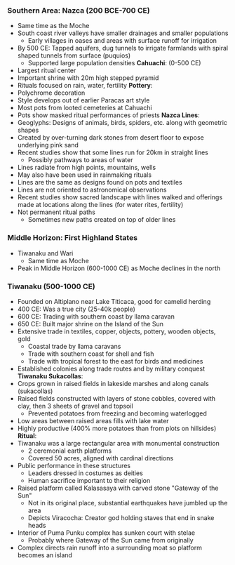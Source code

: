 ### Southern Area: Nazca (200 BCE-700 CE)
 - Same time as the Moche
 - South coast river valleys have smaller drainages and smaller populations
	 - Early villages in oases and areas with surface runoff for irrigation
 - By 500 CE: Tapped aquifers, dug tunnels to irrigate farmlands with spiral shaped tunnels from surface (puquios)
	 - Supported large population densities
**Cahuachi**: (0-500 CE)
 - Largest ritual center
 - Important shrine with 20m high stepped pyramid
 - Rituals focused on rain, water, fertility
**Pottery**:
 - Polychrome decoration
 - Style develops out of earlier Paracas art style
 - Most pots from looted cemeteries at Cahuachi
 - Pots show masked ritual performances of priests
**Nazca Lines**:
 - Geoglyphs: Designs of animals, birds, spiders, etc. along with geometric shapes
 - Created by over-turning dark stones from desert floor to expose underlying pink sand
 - Recent studies show that some lines run for 20km in straight lines
	 - Possibly pathways to areas of water
 - Lines radiate from high points, mountains, wells
 - May also have been used in rainmaking rituals
 - Lines are the same as designs found on pots and textiles
 - Lines are not oriented to astronomical observations
 - Recent studies show sacred landscape with lines walked and offerings made at locations along the lines (for water rites, fertility)
 - Not permanent ritual paths
	 - Sometimes new paths created on top of older lines

### Middle Horizon: First Highland States
 - Tiwanaku and Wari
	 - Same time as Moche
 - Peak in Middle Horizon (600-1000 CE) as Moche declines in the north

### Tiwanaku (500-1000 CE)
 - Founded on Altiplano near Lake Titicaca, good for camelid herding
 - 400 CE: Was a true city (25-40k people)
 - 600 CE: Trading with southern coast by llama caravan
 - 650 CE: Built major shrine on the Island of the Sun
 - Extensive trade in textiles, copper, objects, pottery, wooden objects, gold 
	 - Coastal trade by llama caravans
	 - Trade with southern coast for shell and fish
	 - Trade with tropical forest to the east for birds and medicines
 - Established colonies along trade routes and by military conquest
**Tiwanaku Sukacollas**:
 - Crops grown in raised fields in lakeside marshes and along canals (sukacollas)
 - Raised fields constructed with layers of stone cobbles, covered with clay, then 3 sheets of gravel and topsoil
	 - Prevented potatoes from freezing and becoming waterlogged
 - Low areas between raised areas fills with lake water
 - Highly productive (400% more potatoes than from plots on hillsides)
**Ritual**:
 - Tiwanaku was a large rectangular area with monumental construction
	 - 2 ceremonial earth platforms
	 - Covered 50 acres, aligned with cardinal directions
 - Public performance in these structures
	 - Leaders dressed in costumes as deities
	 - Human sacrifice important to their religion
 - Raised platform called Kalasasaya with carved stone "Gateway of the Sun"
	 - Not in its original place, substantial earthquakes have jumbled up the area
	 - Depicts Viracocha: Creator god holding staves that end in snake heads
 - Interior of Puma Punku complex has sunken court with stelae
	 - Probably where Gateway of the Sun came from originally
 - Complex directs rain runoff into a surrounding moat so platform becomes an island
